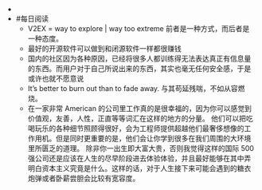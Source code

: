 -
- #每日阅读 [](https://www.ifanr.com/22202)
	- V2EX = way to explore | way too extreme 前者是一种方式，而后者是一种态度。
	- 最好的开源软件可以做到和闭源软件一样都很赚钱
	- 国内的社区因为各种原因，已经将很多人都训练得无法表达真正有信息量的东西。而用户对于自己所说出来的东西，其实也毫无任何安全感，于是或许也就不愿意说
	- It’s better to burn out than to fade away.  与其苟延残喘，不如从容燃烧。
	- 在一家非常 American 的公司里工作真的是很幸福的，因为你可以感觉到价值观，友善，人性，正直等等词汇在这样的地方的分量。
	  他们可以把吃喝玩乐的各种细节照顾得很好，会为工程师提供超越他们最奢侈想像的工作用机。但是同时更重要的是，他们会让你学到很多在我们周围的大环境里所匮乏的道理。
	  除非你一出生即大富大贵，否则我觉得这样的国际 500 强公司还是应该在人生的尽早阶段进去体验体验，并且最好能够在其中弄明白资本主义究竟是什么。这样的话，对于人生接下来可能会遇到的糖衣炮弹或者卧薪尝胆会比较有宽容度。
